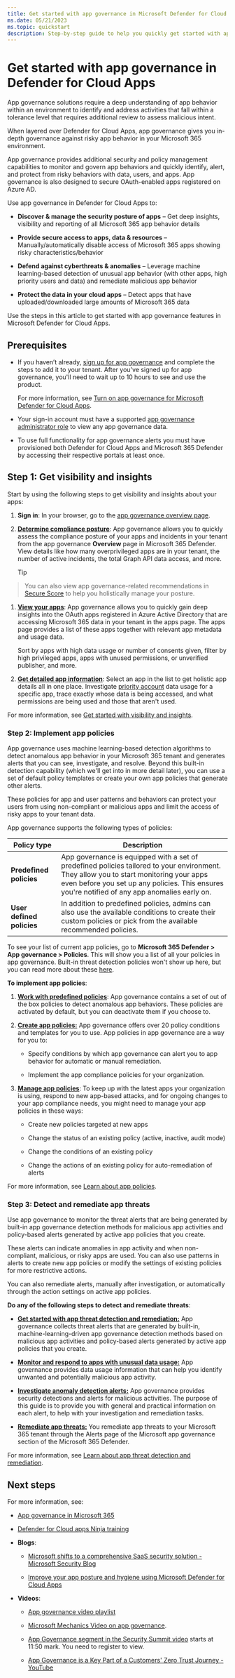 ```yaml
---
title: Get started with app governance in Microsoft Defender for Cloud Apps
ms.date: 05/21/2023
ms.topic: quickstart
description: Step-by-step guide to help you quickly get started with app governance in Microsoft Defender for Cloud Apps.
---
```


# Get started with app governance in Defender for Cloud Apps

App governance solutions require a deep understanding of app behavior within an environment to identify and address activities that fall within a tolerance level that requires additional review to assess malicious intent.

When layered over Defender for Cloud Apps, app governance gives you in-depth governance against risky app behavior in your Microsoft 365 environment.

App governance provides additional security and policy management capabilities to monitor and govern app behaviors and quickly identify, alert, and protect from risky behaviors with data, users, and apps. App governance is also designed to secure OAuth-enabled apps registered on Azure AD.

Use app governance in Defender for Cloud Apps to:

- **Discover & manage the security posture of apps** – Get deep insights, visibility and reporting of all Microsoft 365 app behavior details

- **Provide secure access to apps, data & resources** – Manually/automatically disable access of Microsoft 365 apps showing risky characteristics/behavior

- **Defend against cyberthreats & anomalies** – Leverage machine learning-based detection of unusual app behavior (with other apps, high priority users and data) and remediate malicious app behavior

- **Protect the data in your cloud apps** – Detect apps that have uploaded/downloaded large amounts of Microsoft 365 data

Use the steps in this article to get started with app governance features in Microsoft Defender for Cloud Apps.

## Prerequisites

- If you haven’t already, [sign up for app governance](https://security.microsoft.com/cloudapps/settings?tabid=activateAppG) and complete the steps to add it to your tenant.  After you've signed up for app governance, you'll need to wait up to 10 hours to see and use the product.

    For more information, see [Turn on app governance for Microsoft Defender for Cloud Apps](app-governance-get-started.md). 

- Your sign-in account must have a supported [app governance administrator role](app-governance-get-started.md#roles) to view any app governance data.

- To use full functionality for app governance alerts you must have provisioned both Defender for Cloud Apps and Microsoft 365 Defender by accessing their respective portals at least once.

## Step 1: Get visibility and insights

Start by using the following steps to get visibility and insights about your apps:

1. **Sign in**: In your browser, go to the [app governance overview page](https://aka.ms/appgovernance).

1. **[Determine compliance posture](app-governance-visibility-insights-compliance-posture.md)**: App governance allows you to quickly assess the compliance posture of your apps and incidents in your tenant from the app governance **Overview** page in Microsoft 365 Defender. View details like how many overprivileged apps are in your tenant, the number of active incidents, the total Graph API data access, and more.

    > [!TIP]
> You can also view app governance-related recommendations in [Secure Score](https://security.microsoft.com/securescore?viewid=overview&tid=b5304409-74ae-42bf-a3e3-d62da4845129) to help you holistically manage your posture.

1. **[View your apps](app-governance-visibility-insights-view-apps.md)**: App governance allows you to quickly gain deep insights into the OAuth apps registered in Azure Active Directory that are accessing Microsoft 365 data in your tenant in the apps page. The apps page provides a list of these apps together with relevant app metadata and usage data.

    Sort by apps with high data usage or number of consents given, filter by high privileged apps, apps with unused permissions, or unverified publisher, and more.

1. **[Get detailed app information](app-governance-visibility-insights-view-apps.md#getting-detailed-information-on-an-app)**: Select an app in the list to get holistic app details all in one place. Investigate [priority account](/microsoft-365/admin/setup/priority-accounts) data usage for a specific app, trace exactly whose data is being accessed, and what permissions are being used and those that aren't used.

For more information, see [Get started with visibility and insights](app-governance-visibility-insights-get-started.md).

### Step 2: Implement app policies

App governance uses machine learning-based detection algorithms to detect anomalous app behavior in your Microsoft 365 tenant and generates alerts that you can see, investigate, and resolve. Beyond this built-in detection capability (which we'll get into in more detail later), you can use a set of default policy templates or create your own app policies that generate other alerts.

These policies for app and user patterns and behaviors can protect your users from using non-compliant or malicious apps and limit the access of risky apps to your tenant data.

App governance supports the following types of policies:

|Policy type  |Description  |
|---------|---------|
|**Predefined policies**     |  App governance is equipped with a set of predefined policies tailored to your environment. They allow you to start monitoring your apps even before you set up any policies. This ensures you're notified of any app anomalies early on.         |
|**User defined policies**     |     In addition to predefined policies, admins can also use the available conditions to create their custom policies or pick from the available recommended policies.    |


To see your list of current app policies, go to **Microsoft 365 Defender > App governance > Policies**. This will show you a list of all your policies in app governance. Built-in threat detection policies won't show up here, but you can read more about these [here](app-governance-anomaly-detection-alerts.md).

**To implement app policies**:

1. **[Work with predefined policies](app-governance-predefined-policies.md#working-with-predefined-policies)**:  App governance contains a set of out of the box policies to detect anomalous app behaviors. These policies are activated by default, but you can deactivate them if you choose to.

1. **[Create app policies:](app-governance-app-policies-create.md)** App governance offers over 20 policy conditions and templates for you to use. App policies in app governance are a way for you to:

    - Specify conditions by which app governance can alert you to app behavior for automatic or manual remediation.

    - Implement the app compliance policies for your organization.

1. **[Manage app policies](app-governance-app-policies-manage.md)**: To keep up with the latest apps your organization is using, respond to new app-based attacks, and for ongoing changes to your app compliance needs, you might need to manage your app policies in these ways:

    - Create new policies targeted at new apps

    - Change the status of an existing policy (active, inactive, audit mode)

    - Change the conditions of an existing policy

    - Change the actions of an existing policy for auto-remediation of alerts

For more information, see [Learn about app policies](app-governance-app-policies-overview.md).

### Step 3: Detect and remediate app threats

Use app governance to monitor the threat alerts that are being generated by built-in app governance detection methods for malicious app activities and policy-based alerts generated by active app policies that you create.

These alerts can indicate anomalies in app activity and when non-compliant, malicious, or risky apps are used. You can also use patterns in alerts to create new app policies or modify the settings of existing policies for more restrictive actions.

You can also remediate alerts, manually after investigation, or automatically through the action settings on active app policies.

**Do any of the following steps to detect and remediate threats**:

- **[Get started with app threat detection and remediation:](app-governance-detect-remediate-get-started.md)** App governance collects threat alerts that are generated by built-in, machine-learning-driven app governance detection methods based on malicious app activities and policy-based alerts generated by active app policies that you create.

- **[Monitor and respond to apps with unusual data usage:](app-governance-monitor-apps-unusual-data-usage.md)** App governance provides data usage information that can help you identify unwanted and potentially malicious app activity.

- **[Investigate anomaly detection alerts:](app-governance-anomaly-detection-alerts.md)** App governance provides security detections and alerts for malicious activities. The purpose of this guide is to provide you with general and practical information on each alert, to help with your investigation and remediation tasks.

- **[Remediate app threats:](app-governance-manage-alerts.md)** You remediate app threats to your Microsoft 365 tenant through the Alerts page of the Microsoft app governance section of the Microsoft 365 Defender.

For more information, see [Learn about app threat detection and remediation](app-governance-detect-remediate-overview.md).

## Next steps

For more information, see:

- [App governance in Microsoft 365](app-governance-manage-app-governance.md)

- [Defender for Cloud apps Ninja training](https://techcommunity.microsoft.com/t5/security-compliance-and-identity/microsoft-defender-for-cloud-apps-ninja-training-june-2022/ba-p/2751518)

- **Blogs**:

    - [Microsoft shifts to a comprehensive SaaS security solution - Microsoft Security Blog](https://www.microsoft.com/en-us/security/blog/2023/02/15/microsoft-shifts-to-a-comprehensive-saas-security-solution/)

    - [Improve your app posture and hygiene using Microsoft Defender for Cloud Apps](https://techcommunity.microsoft.com/t5/microsoft-365-defender-blog/improve-your-app-posture-and-hygiene-using-microsoft-defender/ba-p/3742361)

- **Videos**:

    - [App governance video playlist](https://youtube.com/playlist?list=PLyhj1WZ29G66k4F_OZeMkQymRGyqHwZVp)

    - [Microsoft Mechanics Video on app governance](https://www.youtube.com/watch?v=KmE8LW_tJ1M).

    - [App Governance segment in the Security Summit video](https://mssecuritysummit.event.microsoft.com/Home/Security) starts at 11:50 mark. You need to register to view.

    - [App Governance is a Key Part of a Customers' Zero Trust Journey - YouTube](https://www.youtube.com/watch?v=XuGZu8ja134)
